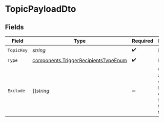 # TopicPayloadDto


## Fields

| Field                                                                                        | Type                                                                                         | Required                                                                                     | Description                                                                                  |
| -------------------------------------------------------------------------------------------- | -------------------------------------------------------------------------------------------- | -------------------------------------------------------------------------------------------- | -------------------------------------------------------------------------------------------- |
| `TopicKey`                                                                                   | *string*                                                                                     | :heavy_check_mark:                                                                           | N/A                                                                                          |
| `Type`                                                                                       | [components.TriggerRecipientsTypeEnum](../../models/components/triggerrecipientstypeenum.md) | :heavy_check_mark:                                                                           | N/A                                                                                          |
| `Exclude`                                                                                    | []*string*                                                                                   | :heavy_minus_sign:                                                                           | Optional array of subscriber IDs to exclude from the topic trigger                           |